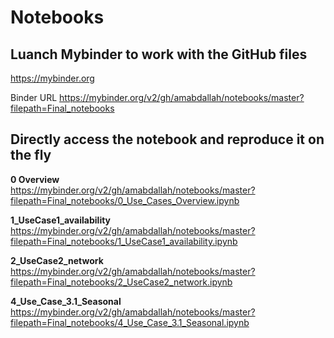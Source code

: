 # Notebooks

## Luanch Mybinder to work with the GitHub files  
https://mybinder.org

Binder URL
https://mybinder.org/v2/gh/amabdallah/notebooks/master?filepath=Final_notebooks

## Directly access the notebook and reproduce it on the fly    

**0 Overview**  
https://mybinder.org/v2/gh/amabdallah/notebooks/master?filepath=Final_notebooks/0_Use_Cases_Overview.ipynb

**1_UseCase1_availability**    
https://mybinder.org/v2/gh/amabdallah/notebooks/master?filepath=Final_notebooks/1_UseCase1_availability.ipynb


**2_UseCase2_network**   
https://mybinder.org/v2/gh/amabdallah/notebooks/master?filepath=Final_notebooks/2_UseCase2_network.ipynb



**4_Use_Case_3.1_Seasonal**     
https://mybinder.org/v2/gh/amabdallah/notebooks/master?filepath=Final_notebooks/4_Use_Case_3.1_Seasonal.ipynb


